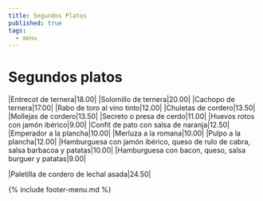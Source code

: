 ```yaml
---
title: Segundos Platos
published: true
tags:
  - menu
---
```


# Segundos platos

|Entrecot de ternera|18.00|
|Solomillo de ternera|20.00|
|Cachopo de ternera|17.00|
|Rabo de toro al vino tinto|12.00|
|Chuletas de cordero|13.50|
|Mollejas de cordero|13.50|
|Secreto o presa de cerdo|11.00|
|Huevos rotos con jamón ibérico|9.00|
|Confit de pato con salsa de naranja|12.50|
|Emperador a la plancha|10.00|
|Merluza a la romana|10.00|
|Pulpo a la plancha|12.00|
|Hamburguesa con jamón ibérico, queso de rulo de cabra, salsa barbacoa y patatas|10.00|
|Hamburguesa con bacon, queso, salsa burguer y patatas|9.00|

|Paletilla de cordero de lechal asada|24.50|

{% include footer-menu.md %}
